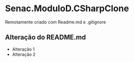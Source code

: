 # Senac.ModuloD.CSharpClone
Remotamente criado com Readme.md  e .gitignore

## Alteração do README.md

- Alteração 1
- Alteração 2
